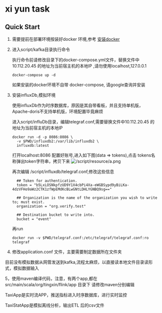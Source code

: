 # xi yun task
## Quick Start
1. 需要提前在部署环境按装好docker 环境,参考 [安装docker](https://docs.docker.com/engine/install/)
2. 进入script/kafka目录执行命令

    执行命令前请修改目录下的docker-compose.yml文件，替换文件中10.112.20.45 的地址为当前宿主机的本地IP ,请勿使用localhost,127.0.0.1
    ```shell
    docker-compose up -d
    ```

    如果安装的docker环境不自带 docker-compose,   请google查询并安装


3. 安装influxDb,模拟环境
   
    使用influxDb作为时序数据库，原因是其自带看板，并且支持单机版，Apache-doris不支持单机版，环境配置毕竟麻烦
    
    进入script/influDb目录，编辑telegraf.conf,需要替换文件中10.112.20.45 的地址为当前宿主机的本地IP
    ```shell
    docker run -d -p 8086:8086 \
      -v $PWD/influxdb2:/var/lib/influxdb2 \
      influxdb:latest
    ```
    打开localhost:8086 配置好账号,进入如下图(data => tokens),点击 tokens名称弹出token字符串，拷贝下来
   ![/script/resource/a.png](/script/resource/a.png)
   
      再次编辑 /script/influxdb/telegraf.conf,修改这些信息
   ```shell
     ## Token for authentication.
     token = "b5LxLOSNkpfzUD9Y1X4cbPi4Xa-eWGBSypd9yBiLKa-4dzVFHo9aWz2CTK1zfWpEMdKcBLwGNtLDHLYGNBQ9sg=="
   
     ## Organization is the name of the organization you wish to write to; must exist.
     organization = "org.verify.test"
   
     ## Destination bucket to write into.
     bucket = "event"
   ```
   
   再run

   ```shell
   docker run -v $PWD/telegraf.conf:/etc/telegraf/telegraf.conf:ro telegraf
   ```
   
4. 修改application.conf 文件，主要需要制定数据所在文件夹

目前没有模拟数据从网管发送到kafka,流程太麻烦，以直接读本地文件目录读形式，模拟数据输入

5，使用maven编译代码，注意，有两个app,都在src/main/scala/org/tingxin/flink/app 目录下
请修改maven分别编辑

TaxiApp是实时流APP，推送指标进入时序数据库，进行实时监控

TaxiStatApp是模拟离线分析，输出ETL 后的csv文件


   


